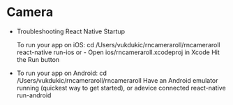 # Camera



* Troubleshooting React Native Startup

    To run your app on iOS: cd /Users/vukdukic/rncameraroll/rncameraroll react-native run-ios
        or - Open ios/rncameraroll.xcodeproj in Xcode Hit the Run button

* To run your app on Android: cd /Users/vukdukic/rncameraroll/rncameraroll Have an Android emulator running (quickest way to get started), or adevice connected react-native run-android
